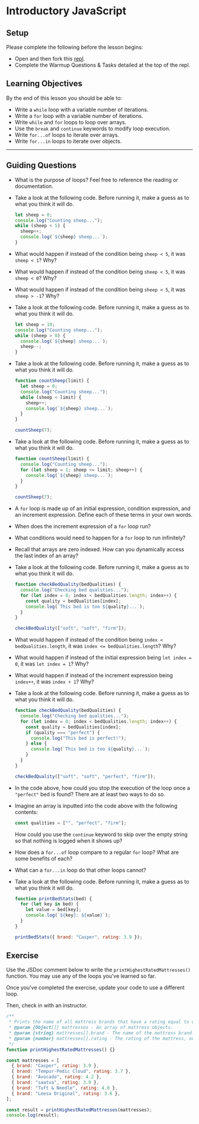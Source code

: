 # Introductory JavaScript

## Setup

Please complete the following before the lesson begins:

- Open and then fork this [repl](https://replit.com/@Pursuit/Warmup-Loops#index.js).
- Complete the Warmup Questions & Tasks detailed at the top of the repl.

## Learning Objectives

By the end of this lesson you should be able to:

- Write a `while` loop with a variable number of iterations.
- Write a `for` loop with a variable number of iterations.
- Write `while` and `for` loops to loop over arrays.
- Use the `break` and `continue` keywords to modify loop execution.
- Write `for...of` loops to iterate over arrays.
- Write `for...in` loops to iterate over objects.

---

## Guiding Questions

- What is the purpose of loops? Feel free to reference the reading or documentation.

- Take a look at the following code. Before running it, make a guess as to what you think it will do.

  ```js
  let sheep = 0;
  console.log("Counting sheep...");
  while (sheep < 5) {
    sheep++;
    console.log(`${sheep} sheep...`);
  }
  ```

- What would happen if instead of the condition being `sheep < 5`, it was `sheep < 1`? Why?

- What would happen if instead of the condition being `sheep < 5`, it was `sheep < 0`? Why?

- What would happen if instead of the condition being `sheep < 5`, it was `sheep > -1`? Why?

- Take a look at the following code. Before running it, make a guess as to what you think it will do.

  ```js
  let sheep = 10;
  console.log("Counting sheep...");
  while (sheep > 0) {
    console.log(`${sheep} sheep...`);
    sheep--;
  }
  ```

- Take a look at the following code. Before running it, make a guess as to what you think it will do.

  ```js
  function countSheep(limit) {
    let sheep = 0;
    console.log("Counting sheep...");
    while (sheep < limit) {
      sheep++;
      console.log(`${sheep} sheep...`);
    }
  }

  countSheep(7);
  ```

- Take a look at the following code. Before running it, make a guess as to what you think it will do.

  ```js
  function countSheep(limit) {
    console.log("Counting sheep...");
    for (let sheep = 1; sheep <= limit; sheep++) {
      console.log(`${sheep} sheep...`);
    }
  }

  countSheep(7);
  ```

- A `for` loop is made up of an initial expression, condition expression, and an increment expression. Define each of these terms in your own words.

- When does the increment expression of a `for` loop run?

- What conditions would need to happen for a `for` loop to run infinitely?

- Recall that arrays are zero indexed. How can you dynamically access the last index of an array?

- Take a look at the following code. Before running it, make a guess as to what you think it will do.

  ```js
  function checkBedQuality(bedQualities) {
    console.log("Checking bed qualities...");
    for (let index = 0; index < bedQualities.length; index++) {
      const quality = bedQualities[index];
      console.log(`This bed is too ${quality}...`);
    }
  }

  checkBedQuality(["soft", "soft", "firm"]);
  ```

- What would happen if instead of the condition being `index < bedQualities.length`, it was `index <= bedQualities.length`? Why?

- What would happen if instead of the initial expression being `let index = 0`, it was `let index = 1`? Why?

- What would happen if instead of the increment expression being `index++`, it was `index + 1`? Why?

- Take a look at the following code. Before running it, make a guess as to what you think it will do.

  ```js
  function checkBedQuality(bedQualities) {
    console.log("Checking bed qualities...");
    for (let index = 0; index < bedQualities.length; index++) {
      const quality = bedQualities[index];
      if (quality === "perfect") {
        console.log("This bed is perfect!");
      } else {
        console.log(`This bed is too ${quality}...`);
      }
    }
  }

  checkBedQuality(["soft", "soft", "perfect", "firm"]);
  ```

- In the code above, how could you stop the execution of the loop once a `"perfect"` bed is found? There are at least two ways to do so.

- Imagine an array is inputted into the code above with the following contents:

  ```js
  const qualities = ["", "perfect", "firm"];
  ```

  How could you use the `continue` keyword to skip over the empty string so that nothing is logged when it shows up?

- How does a `for...of` loop compare to a regular `for` loop? What are some benefits of each?

- What can a `for...in` loop do that other loops cannot?

- Take a look at the following code. Before running it, make a guess as to what you think it will do.

  ```js
  function printBedStats(bed) {
    for (let key in bed) {
      let value = bed[key];
      console.log(`${key}: ${value}`);
    }
  }

  printBedStats({ brand: "Casper", rating: 3.9 });
  ```

## Exercise

Use the JSDoc comment below to write the `printHighestRatedMattresses()` function. You may use any of the loops you've learned so far.

Once you've completed the exercise, update your code to use a different loop.

Then, check in with an instructor.

```js
/**
 * Prints the name of all mattress brands that have a rating equal to or greater than 4.0.
 * @param {Object[]} mattresses - An array of mattress objects.
 * @param {string} mattresses[].brand - The name of the mattress brand.
 * @param {number} mattresses[].rating - The rating of the mattress, out of 5.
 */
function printHighestRatedMattresses() {}

const mattresses = [
  { brand: "Casper", rating: 3.9 },
  { brand: "Tempur-Pedic Cloud", rating: 3.7 },
  { brand: "Avocado", rating: 4.2 },
  { brand: "saatva", rating: 3.9 },
  { brand: "Tuft & Needle", rating: 4.0 },
  { brand: "Leesa Original", rating: 3.6 },
];

const result = printHighestRatedMattresses(mattresses);
console.log(result);
```
